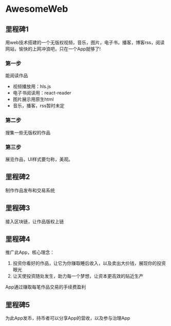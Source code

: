 # AwesomeWeb

## 里程碑1

用web技术搭建的一个无版权视频，音乐，图片，电子书，播客，博客rss，阅读网站，愉快的上网冲浪吧，只在一个App就够了!

### 第一步

能阅读作品

- 视频播放用：hls.js
- 电子书阅读用：react-reader
- 图片展示用原生html
- 音乐，播客，rss暂时未定

### 第二步

搜集一些无版权的作品

### 第三步

展览作品，UI样式要匀称，美观。

## 里程碑2

制作作品发布和交易系统

## 里程碑3

接入区块链，让作品版权上链

## 里程碑4

推广此App，核心理念：

1. 投资你看好的作品，让它为你赚取睡后收入，以及卖出大价钱，展现你的投资眼光
2. 让天使投资随处发生，助力每一个梦想，让资本更高效的贴近生产

App通过赚取每笔作品交易的手续费盈利

## 里程碑5

为此App发币，持币者可以分享App的营收，以及参与治理App
